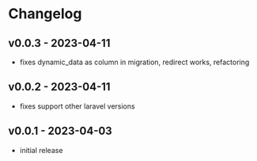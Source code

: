 # Changelog

## v0.0.3 - 2023-04-11

-   fixes dynamic_data as column in migration, redirect works, refactoring 

## v0.0.2 - 2023-04-11

-   fixes support other laravel versions
## v0.0.1 - 2023-04-03

-   initial release